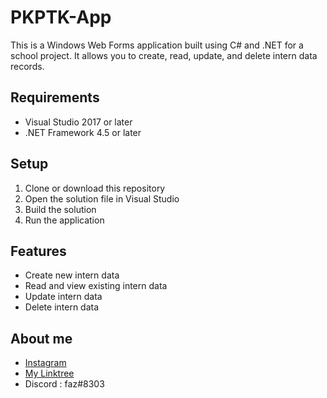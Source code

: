 # PKPTK-App

This is a Windows Web Forms application built using C# and .NET for a school project. It allows you to create, read, update, and delete intern data records.

## Requirements

- Visual Studio 2017 or later
- .NET Framework 4.5 or later

## Setup

1. Clone or download this repository
2. Open the solution file in Visual Studio
3. Build the solution
4. Run the application

## Features

- Create new intern data
- Read and view existing intern data
- Update intern data
- Delete intern data

## About me

- [Instagram](https://www.instagram.com/thaumatxrge/)
- [My Linktree](https://linktr.ee/fxzaaa)
- Discord : faz#8303
